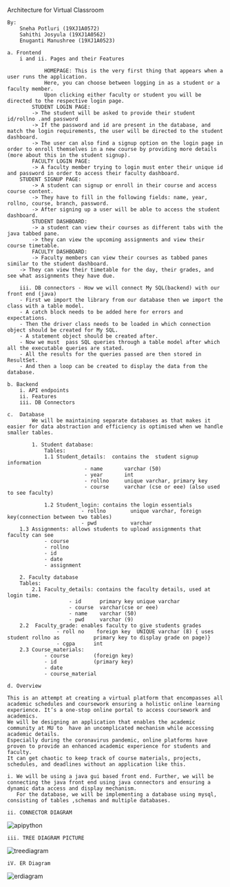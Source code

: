 Architecture for Virtual Classroom 

	By:
		Sneha Potluri (19XJ1A0572)
		Sahithi Josyula (19XJ1A0562)
		Enuganti Manushree (19XJ1A0523)

	a. Frontend
		i and ii. Pages and their Features 

                HOMEPAGE: This is the very first thing that appears when a user runs the application.
             	Here, you can choose between logging in as a student or a faculty member. 
             	Upon clicking either faculty or student you will be directed to the respective login page.
        	STUDENT LOGIN PAGE:
          	-> The student will be asked to provide their student id/rollno .and password 
         	-> If the password and id are present in the database, and match the login requirements, the user will be directed to the student dashboard.
         	-> The user can also find a signup option on the login page in  order to enroll themselves in a new course by providing more details (more about this in the student signup).
       		FACULTY LOGIN PAGE:
        	-> A faculty member trying to login must enter their unique id and password in order to access their faculty dashboard. 
		STUDENT SIGNUP PAGE:
        	-> A student can signup or enroll in their course and access course content.
       		-> They have to fill in the following fields: name, year, rollno, course, branch, password. 
       		-> After signing up a user will be able to access the student dashboard. 
      		STUDENT DASHBOARD:
       		-> a student can view their courses as different tabs with the java tabbed pane.
      		-> they can view the upcoming assignments and view their  course timetable.        
         	FACULTY DASHBOARD:
      		-> Faculty members can view their courses as tabbed panes similar to the student dashboard.
 		-> They can view their timetable for the day, their grades, and see what assignments they have due. 
      
		iii. DB connectors - How we will connect My SQL(backend) with our front end (java)
 		- First we import the library from our database then we import the class with a table model. 
		- A catch block needs to be added here for errors and expectations. 
		- Then the driver class needs to be loaded in which connection object should be created for My SQL. 
		- A statement object should be created after. 
		- Now we must  pass SQL queries through a table model after which all the executable queries are stated. 
		- All the results for the queries passed are then stored in ResultSet. 
		- And then a loop can be created to display the data from the database.

	b. Backend
		i. API endpoints
		ii. Features
		iii. DB Connectors
 
	c.  Database
       		We will be maintaining separate databases as that makes it easier for data abstraction and efficiency is optimised when we handle smaller tables.

           	1. Student database: 
            	Tables:
            	1.1 Student_details:  contains the  student signup information
                             - name       varchar (50)
                             - year       int 
                             - rollno     unique varchar, primary key 
                             - course     varchar (cse or eee) (also used to see faculty)
                           
            	1.2 Student_login: contains the login essentials          
                            - rollno        unique varchar, foreign key(connection between two tables) 
                            - pwd           varchar
		1.3 Assignments: allows students to upload assignments that faculty can see 
			    - course 
			    - rollno
			    - id
			    - date
			    - assignment 
               
 		2. Faculty database
 		Tables:
         	2.1 Faculty_details: contains the faculty details, used at login time. 
              			- id      primary key unique varchar
             			- course  varchar(cse or eee) 
            			- name    varchar (50)
           		        - pwd     varchar (9)
		2.2  Faculty_grade: enables faculty to give students grades 
        			- roll no    foreign key  UNIQUE varchar (8) { uses student rollno as           primary key to display grade on page)}
         			- cgpa      int 
		2.3 Course_materials:
				- course		(foreign key)
				- id			(primary key)
				- date
				- course_material
 
 	d. Overview 

	This is an attempt at creating a virtual platform that encompasses all academic schedules and coursework ensuring a holistic online learning experience. It’s a one-stop online portal to access coursework and academics. 
	We will be designing an application that enables the academic community at MU to  have an uncomplicated mechanism while accessing academic details.
	Especially during the coronavirus pandemic, online platforms have proven to provide an enhanced academic experience for students and faculty. 
	It can get chaotic to keep track of course materials, projects, schedules, and deadlines without an application like this. 

	i. We will be using a java gui based front end. Further, we will be connecting the java front end using java connectors and ensuring a dynamic data access and display mechanism.
	   For the database, we will be implementing a database using mysql, consisting of tables ,schemas and multiple databases.
	
	ii. CONNECTOR DIAGRAM
		

![apipython](https://user-images.githubusercontent.com/89914089/145981025-3af154ce-d708-444a-ae5a-aceef3aca21b.jpg)	
		
		
		
		
		
		
		
		
		
		
	iii. TREE DIAGRAM PICTURE
 ![treediagram](https://user-images.githubusercontent.com/89914089/145980719-83fe3a3d-ab3c-40e3-8251-95b3a006875c.jpg)

	       
	  
	       
	       
	       
	       
	       
	       
	       
	       
	       
	       
	       
	       
	       
	       
	iV. ER Diagram 
	
![erdiagram](https://user-images.githubusercontent.com/89914089/145980099-8921de81-9679-4e06-a7c0-5210973d7262.jpg)
